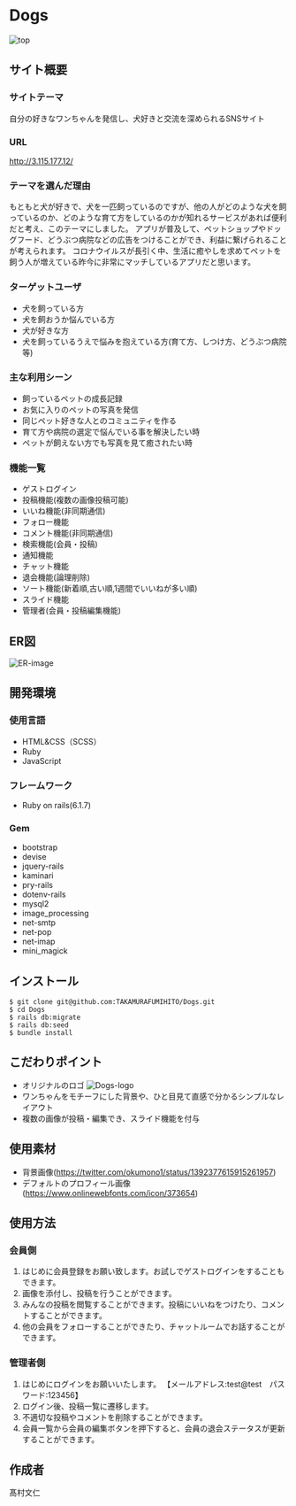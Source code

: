 # Dogs
![top](https://user-images.githubusercontent.com/108682238/197973024-35ec3f31-dbcc-4bdc-ac58-5a5465a6cadf.png)

## サイト概要

### サイトテーマ
自分の好きなワンちゃんを発信し、犬好きと交流を深められるSNSサイト

### URL
http://3.115.177.12/

### テーマを選んだ理由
もともと犬が好きで、犬を一匹飼っているのですが、他の人がどのような犬を飼っているのか、どのような育て方をしているのかが知れるサービスがあれば便利だと考え、このテーマにしました。
アプリが普及して、ペットショップやドッグフード、どうぶつ病院などの広告をつけることができ、利益に繋げられることが考えられます。
コロナウイルスが長引く中、生活に癒やしを求めてペットを飼う人が増えている昨今に非常にマッチしているアプリだと思います。

### ターゲットユーザ
- 犬を飼っている方
- 犬を飼おうか悩んでいる方
- 犬が好きな方
- 犬を飼っているうえで悩みを抱えている方(育て方、しつけ方、どうぶつ病院等)

### 主な利用シーン
- 飼っているペットの成長記録
- お気に入りのペットの写真を発信
- 同じペット好きな人とのコミュニティを作る
- 育て方や病院の選定で悩んでいる事を解決したい時
- ペットが飼えない方でも写真を見て癒されたい時

### 機能一覧
- ゲストログイン
- 投稿機能(複数の画像投稿可能)
- いいね機能(非同期通信)
- フォロー機能
- コメント機能(非同期通信)
- 検索機能(会員・投稿)
- 通知機能
- チャット機能
- 退会機能(論理削除)
- ソート機能(新着順,古い順,1週間でいいねが多い順)
- スライド機能
- 管理者(会員・投稿編集機能)

## ER図
![ER-image](https://user-images.githubusercontent.com/108682238/197973135-51f05f11-ad05-4796-9c43-c7e596feccc8.png)

## 開発環境

### 使用言語
- HTML&CSS（SCSS）
- Ruby
- JavaScript

### フレームワーク
- Ruby on rails(6.1.7)

### Gem
- bootstrap
- devise
- jquery-rails
- kaminari
- pry-rails
- dotenv-rails
- mysql2
- image_processing
- net-smtp
- net-pop
- net-imap
- mini_magick

## インストール
~~~
$ git clone git@github.com:TAKAMURAFUMIHITO/Dogs.git
$ cd Dogs
$ rails db:migrate
$ rails db:seed
$ bundle install
~~~

## こだわりポイント
- オリジナルのロゴ
![Dogs-logo](https://user-images.githubusercontent.com/108682238/197972840-66479a9e-ea6f-449e-bf68-43a01c500f5b.png)
- ワンちゃんをモチーフにした背景や、ひと目見て直感で分かるシンプルなレイアウト
- 複数の画像が投稿・編集でき、スライド機能を付与

## 使用素材
- 背景画像(https://twitter.com/okumono1/status/1392377615915261957)
- デフォルトのプロフィール画像(https://www.onlinewebfonts.com/icon/373654)

## 使用方法

### 会員側
1. はじめに会員登録をお願い致します。お試しでゲストログインをすることもできます。
2. 画像を添付し、投稿を行うことができます。
3. みんなの投稿を閲覧することができます。投稿にいいねをつけたり、コメントすることができます。
4. 他の会員をフォローすることができたり、チャットルームでお話することができます。

### 管理者側
1. はじめにログインをお願いいたします。 【メールアドレス:test@test　パスワード:123456】
2. ログイン後、投稿一覧に遷移します。
3. 不適切な投稿やコメントを削除することができます。
4. 会員一覧から会員の編集ボタンを押下すると、会員の退会ステータスが更新することができます。

## 作成者
髙村文仁